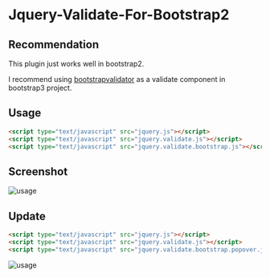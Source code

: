 Jquery-Validate-For-Bootstrap2
=============================

## Recommendation

This plugin just works well in bootstrap2.

I recommend using [bootstrapvalidator](https://github.com/nghuuphuoc/bootstrapvalidator) as a validate component in bootstrap3 project. 

## Usage

```html
<script type="text/javascript" src="jquery.js"></script>
<script type="text/javascript" src="jquery.validate.js"></script>
<script type="text/javascript" src="jquery.validate.bootstrap.js"></script>
```

## Screenshot

![usage](https://raw.github.com/suyan/Jquery-Validate-For-Bootstrap/master/screenshot.png)

## Update

```html
<script type="text/javascript" src="jquery.js"></script>
<script type="text/javascript" src="jquery.validate.js"></script>
<script type="text/javascript" src="jquery.validate.bootstrap.popover.js"></script>
```

![usage](https://raw.github.com/suyan/Jquery-Validate-For-Bootstrap/master/screenshot2.png)
